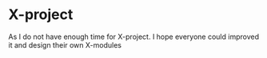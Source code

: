 # X-project
As I do not have enough time for X-project. I hope everyone could improved it and design their own X-modules

